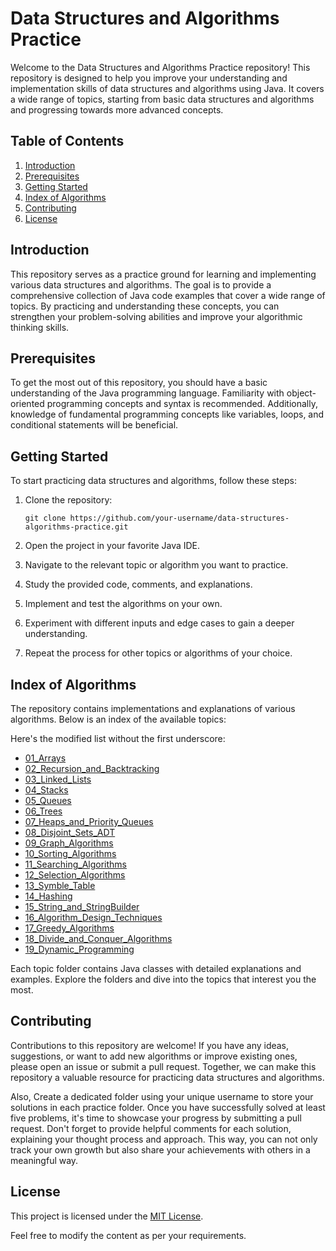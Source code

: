 
# Data Structures and Algorithms Practice

Welcome to the Data Structures and Algorithms Practice repository! This repository is designed to help you improve your understanding and implementation skills of data structures and algorithms using Java. It covers a wide range of topics, starting from basic data structures and algorithms and progressing towards more advanced concepts.

## Table of Contents

1. [Introduction](#introduction)
2. [Prerequisites](#prerequisites)
3. [Getting Started](#getting-started)
4. [Index of Algorithms](#index-of-algorithms)
5. [Contributing](#contributing)
6. [License](#license)

## Introduction

This repository serves as a practice ground for learning and implementing various data structures and algorithms. The goal is to provide a comprehensive collection of Java code examples that cover a wide range of topics. By practicing and understanding these concepts, you can strengthen your problem-solving abilities and improve your algorithmic thinking skills.

## Prerequisites

To get the most out of this repository, you should have a basic understanding of the Java programming language. Familiarity with object-oriented programming concepts and syntax is recommended. Additionally, knowledge of fundamental programming concepts like variables, loops, and conditional statements will be beneficial.

## Getting Started

To start practicing data structures and algorithms, follow these steps:

1. Clone the repository:

   ```shell
   git clone https://github.com/your-username/data-structures-algorithms-practice.git
   ```

2. Open the project in your favorite Java IDE.

3. Navigate to the relevant topic or algorithm you want to practice.

4. Study the provided code, comments, and explanations.

5. Implement and test the algorithms on your own.

6. Experiment with different inputs and edge cases to gain a deeper understanding.

7. Repeat the process for other topics or algorithms of your choice.

## Index of Algorithms

The repository contains implementations and explanations of various algorithms. Below is an index of the available topics:

Here's the modified list without the first underscore:

- [01_Arrays](https://github.com/ShafayetAhmad/DSA_Practice/tree/master/01_Arrays)
- [02_Recursion_and_Backtracking](https://github.com/ShafayetAhmad/DSA_Practice/tree/master/02_Recursion_and_Backtracking)
- [03_Linked_Lists](https://github.com/ShafayetAhmad/DSA_Practice/tree/master/03_Linked_Lists)
- [04_Stacks](https://github.com/ShafayetAhmad/DSA_Practice/tree/master/04_Stacks)
- [05_Queues](https://github.com/ShafayetAhmad/DSA_Practice/tree/master/05_Queues)
- [06_Trees](https://github.com/ShafayetAhmad/DSA_Practice/tree/master/06_Trees)
- [07_Heaps_and_Priority_Queues](https://github.com/ShafayetAhmad/DSA_Practice/tree/master/07_Heaps_and_Priority_Queues)
- [08_Disjoint_Sets_ADT](https://github.com/ShafayetAhmad/DSA_Practice/tree/master/08_Disjoint_Sets_ADT)
- [09_Graph_Algorithms](https://github.com/ShafayetAhmad/DSA_Practice/tree/master/09_Graph_Algorithms)
- [10_Sorting_Algorithms](https://github.com/ShafayetAhmad/DSA_Practice/tree/master/10_Sorting_Algorithms)
- [11_Searching_Algorithms](https://github.com/ShafayetAhmad/DSA_Practice/tree/master/11_Searching_Algorithms)
- [12_Selection_Algorithms](https://github.com/ShafayetAhmad/DSA_Practice/tree/master/12_Selection_Algorithms)
- [13_Symble_Table](https://github.com/ShafayetAhmad/DSA_Practice/tree/master/13_Symble_Table)
- [14_Hashing](https://github.com/ShafayetAhmad/DSA_Practice/tree/master/14_Hashing)
- [15_String_and_StringBuilder](https://github.com/ShafayetAhmad/DSA_Practice/tree/master/15_String_and_StringBuilder)
- [16_Algorithm_Design_Techniques](https://github.com/ShafayetAhmad/DSA_Practice/tree/master/16_Algorithm_Design_Techniques)
- [17_Greedy_Algorithms](https://github.com/ShafayetAhmad/DSA_Practice/tree/master/17_Greedy_Algorithms)
- [18_Divide_and_Conquer_Algorithms](https://github.com/ShafayetAhmad/DSA_Practice/tree/master/18_Divide_and_Conquer_Algorithms)
- [19_Dynamic_Programming](https://github.com/ShafayetAhmad/DSA_Practice/tree/master/19_Dynamic_Programming)

Each topic folder contains Java classes with detailed explanations and examples. Explore the folders and dive into the topics that interest you the most.

## Contributing

Contributions to this repository are welcome! If you have any ideas, suggestions, or want to add new algorithms or improve existing ones, please open an issue or submit a pull request. Together, we can make this repository a valuable resource for practicing data structures and algorithms.

Also, Create a dedicated folder using your unique username to store your solutions in each practice folder. Once you have successfully solved at least five problems, it's time to showcase your progress by submitting a pull request. Don't forget to provide helpful comments for each solution, explaining your thought process and approach. This way, you can not only track your own growth but also share your achievements with others in a meaningful way.


## License

This project is licensed under the [MIT License](LICENSE).



Feel free to modify the content as per your requirements.